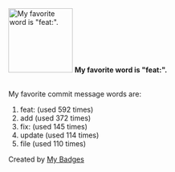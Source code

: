 <img src="https://my-badges.github.io/my-badges/favorite-word.png" alt="My favorite word is &quot;feat:&quot;." title="My favorite word is &quot;feat:&quot;." width="128">
<strong>My favorite word is &quot;feat:&quot;.</strong>
<br><br>

My favorite commit message words are:

1. feat: (used 592 times)
2. add (used 372 times)
3. fix: (used 145 times)
4. update (used 114 times)
5. file (used 110 times)


Created by <a href="https://github.com/my-badges/my-badges">My Badges</a>